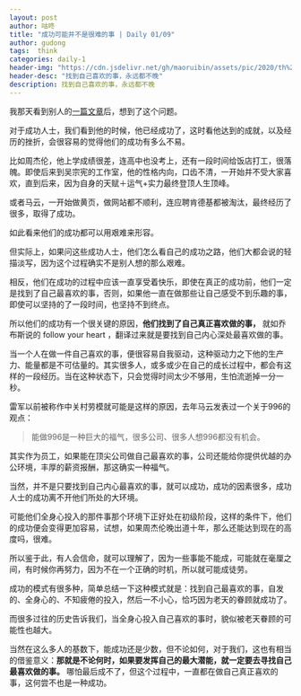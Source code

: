 ```yaml
---
layout: post
author: 咕咚
title: "成功可能并不是很难的事 | Daily 01/09"
author: gudong
tags:  think
categories: daily-1
header-img: "https://cdn.jsdelivr.net/gh/maoruibin/assets/pic/2020/th%20(3).jpeg"
header-desc: "找到自己喜欢的事，永远都不晚"
description: 找到自己喜欢的事，永远都不晚
---
```


我那天看到别人的[一篇文章](https://m.weibo.cn/2369080114/4454555922504950)后，想到了这个问题。

对于成功人士，我们看到他的时候，他已经成功了，这时看他达到的成就，以及经历的挫折，会很容易的觉得他们的成功有多么不易。

比如周杰伦，他上学成绩很差，连高中也没考上，还有一段时间给饭店打工，很落魄。即使后来到吴宗宪的工作室，他的性格内向，口齿不清，一开始并不受大家喜欢，直到后来，因为自身的天赋＋运气+实力最终登顶人生顶峰。

或者马云，一开始做黄页，做网站都不顺利，连应聘肯德基都被淘汰，最终经历了很多，取得了成功。

如此看来他们的成功都可以用艰难来形容。

但实际上，如果问这些成功人士，他们怎么看自己的成功之路，他们大都会说的轻描淡写，因为这个过程确实不是别人想的那么艰难。

相反，他们在成功的过程中应该一直享受着快乐，即使在真正的成功前，他们一定是找到了自己最喜欢的事，否则，如果他一直在做那些让自己感受不到乐趣的事，即使可以坚持的了一段时间，也坚持不到终点。

所以他们的成功有一个很关键的原因，**他们找到了自己真正喜欢做的事，** 就如乔布斯说的 follow your heart ，翻译过来就是要找到自己内心深处最喜欢做的事。

当一个人在做一件自己喜欢的事，便很容易自我驱动，这种驱动力之下他的生产力、能量都是不可估量的。其实很多人，或多或少在自己的成长过程中，都会有这样的一段经历。当在这种状态下，只会觉得时间太少不够用，生怕流逝掉一分一秒。

雷军以前被称作中关村劳模就可能是这样的原因，去年马云发表过一个关于996的观点：
> 能做996是一种巨大的福气，很多公司、很多人想996都没有机会。

其实作为员工，如果能在顶尖公司做自己最喜欢的事，公司还能给你提供优越的办公环境，丰厚的薪资报酬，那这确实一种福气。

当然，并不是只要找到自己内心最喜欢的事，就可以成功，成功的因素很多，成功人士的成功离不开他们所处的大环境。

可能他们全身心投入的那件事那个环境下正好处在初级阶段，这样的条件下，他们的成功便会变得更加容易，试想，如果周杰伦晚出道十年，那么还能达到现在的高度吗，很难。

所以鉴于此，有人会信命，就可以理解了，因为一些事能不能成，可能就在毫厘之间，有时候你再努力，因为不在一个正确的时机，所以就可能成徒劳。

成功的模式有很多种，简单总结一下这种模式就是：找到自己最喜欢的事，自发的、全身心的、不知疲倦的投入，然后一不小心，恰巧因为老天的眷顾就成功了。

而很多过往的历史告诉我们，当全身心投入自己喜欢的事时，貌似被老天眷顾的可能性也越大。

当然在这么多人的基数下，能成功还是少数，但不论如何，对于我们，这也有相当的借鉴意义：**那就是不论何时，如果要发挥自己的最大潜能，就一定要去寻找自己最喜欢做的事。** 哪怕最后成不了，但这个过程中，一直都在做自己真正喜欢的事，这何尝不也是一种成功。
